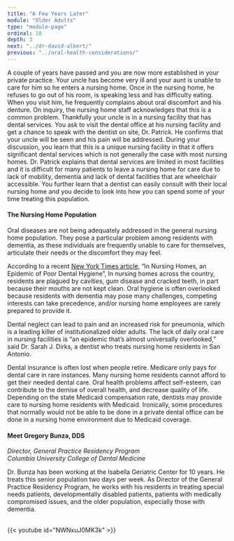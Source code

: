 ```yaml
---
title: "A Few Years Later"
module: "Older Adults"
type: "module-page"
ordinal: 10
depth: 3
next: "../dr-david-albert/"
previous: "../oral-health-considerations/"
---
```

<form method="post" action="."><div class="pageblock"><p>A couple of years have passed and you are now more established in your private practice.  Your uncle has become very ill and your aunt is unable to  care for him so he enters a nursing home.  Once in the nursing home, he refuses to go out of his room, is speaking less and has difficulty eating. When you visit him, he frequently complains about oral discomfort and his denture. On inquiry, the nursing home staff acknowledges that this is a common problem.  Thankfully your uncle is in a nursing facility that has dental services. You ask to visit the dental office at his nursing facility and get a chance to speak with the dentist on site, Dr. Patrick.  He confirms that your uncle will be seen and his pain will be addressed.  During your discussion, you learn that this is a unique nursing facility in that it offers significant dental services which is not generally the case with most nursing homes.   Dr. Patrick explains that dental services are limited in most facilities and it is difficult for many patients to leave a nursing home for care due to lack of mobility, dementia and lack of dental facilities that are wheelchair accessible. You further learn that a dentist can easily consult with their local nursing home and you decide to look into how you can spend some of your time treating this population. </p>
<h4>The Nursing Home Population</h4>
<p>Oral diseases are not being adequately addressed in the general nursing home population.  They pose a particular problem among residents with dementia, as these individuals are frequently unable to care for themselves, articulate their needs or the discomfort they may feel. </p>
<p>According to a recent <a href="http://well.blogs.nytimes.com/2013/08/04/in-nursing-homes-an-epidemic-of-poor-dental-hygiene/?_php=true&_type=blogs&_php=true&_type=blogs&_r=1" target="_blank">New York Times article</a>, “In Nursing Homes, an Epidemic of Poor Dental Hygiene”, In nursing homes across the country, residents are plagued by cavities, gum disease and cracked teeth, in part because their mouths are not kept clean. Oral hygiene is often overlooked  because residents with dementia may pose many challenges, competing interests can take precedence, and/or nursing home employees are rarely prepared to provide it.</p>
<p>Dental neglect can lead to pain and an increased risk for pneumonia, which is a leading killer of institutionalized older adults.  The lack of daily oral care in nursing facilities is “an epidemic that’s almost universally overlooked,” said Dr. Sarah J. Dirks, a dentist who treats nursing home residents in San Antonio.</p>
<p>Dental insurance is often lost when people retire.  Medicare only pays for dental care in rare instances. Many nursing home residents cannot afford to get their needed dental care.  Oral health problems affect self-esteem, can contribute to the demise of overall health, and decrease quality of life.  Depending on the state Medicaid compensation rate, dentists may provide care to nursing home residents with Medicaid.  Ironically, some procedures that normally would not be able to be done in a private dental office can be done in a nursing home environment due to Medicaid coverage.</p>
</div><div class="pageblock"><h4>Meet Gregory Bunza, DDS </h4>
<p><i>Director, General Practice Residency Program</i>
<br/><i>Columbia University College of Dental Medicine</i></p>
<p>Dr. Bunza has been working at the Isabella Geriatric Center for 10 years.  He treats this senior population two days per week.  As Director of the General Practice Residency Program, he works with his residents in treating special needs patients, developmentally disabled patients, patients with medically compromised issues, and the older population, especially those with dementia. </p>

<br/>
{{< youtube id="NWNxuJ0MK3k" >}}</div></form>